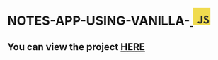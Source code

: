 # NOTES-APP-USING-VANILLA-<a href="https://developer.mozilla.org/en-US/docs/Web/JavaScript" target="_blank"> <img src="https://raw.githubusercontent.com/devicons/devicon/master/icons/javascript/javascript-original.svg" alt="javascript" width="40" height="40"/></a>
  
  

## You can view the project [HERE](https://notes-app-using-vanilla-js.ashusharma-cs.vercel.app/)
